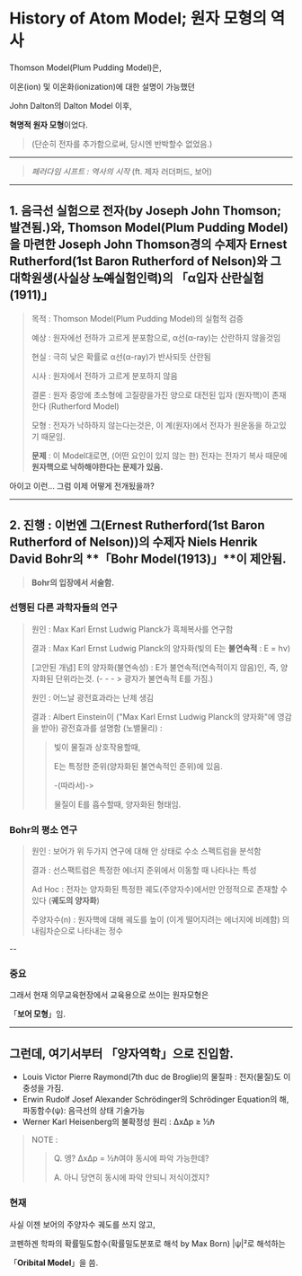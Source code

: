 # History of Atom Model; 원자 모형의 역사

Thomson Model(Plum Pudding Model)은,

이온(ion) 및 이온화(ionization)에 대한 설명이 가능했던

 John Dalton의 Dalton Model 이후,

**혁명적 원자 모형**이었다.

> (단순히 전자를 추가함으로써, 당시엔 반박할수 없었음.)

---

> *페러다임 시프트 : 역사의 시작* (ft. 제자 러더퍼드, 보어)

---

## 1. 음극선 실험으로 전자(by Joseph John Thomson; 발견됨.)와, Thomson Model(Plum Pudding Model)을 마련한 Joseph John Thomson경의 수제자 Ernest Rutherford(1st Baron Rutherford of Nelson)와 그 대학원생(사실상 ~~노예~~실험인력)의 **「α입자 산란실험 (1911)」**

 > 목적 : Thomson Model(Plum Pudding Model)의 실험적 검증
 > 
 > 예상 : 원자에선 전하가 고르게 분포함으로, α선(α-ray)는 산란하지 않을것임
 >
 > 현실 : 극히 낮은 확률로 α선(α-ray)가 반사되듯 산란됨
 >
 > 시사 : 원자에서 전하가 고르게 분포하지 않음
 > 
 > 결론 : 원자 중앙에 초소형에 고질량을가진 양으로 대전된 입자 (원자핵)이 존재한다 (Rutherford Model)
 > 
 > 모형 : 전자가 낙하하지 않는다는것은, 이 계(원자)에서 전자가 원운동을 하고있기 때문임.
 > 
 > **문제** : 이 Model대로면, (어떤 요인이 있지 않는 한) 전자는 전자기 복사 때문에 **원자핵으로 낙하해야한다는 문제가 있음.**

아이고 이런... 그럼 이제 어떻게 전개됬을까?

---

## 2. 진행 : 이번엔 그(Ernest Rutherford(1st Baron Rutherford of Nelson))의 수제자 Niels Henrik David Bohr의 **「Bohr Model(1913)」**이 제안됨.

 > **Bohr의 입장에서 서술함.**

### 선행된 다른 과학자들의 연구

 > 원인 : Max Karl Ernst Ludwig Planck가 흑체복사를 연구함
 > 
 > 결과 : Max Karl Ernst Ludwig Planck의 양자화(빛의 E는 **불연속적** : E = hν)
 >
 > [고안된 개념] E의 양자화(불연속성) : E가 불연속적(연속적이지 않음)인, 즉, 양자화된 단위라는것. (- - - > 광자가 불연속적 E를 가짐.)
 >
 > 원인 : 어느날 광전효과라는 난제 생김
 >
 > 결과 : Albert Einstein이 ("Max Karl Ernst Ludwig Planck의 양자화"에 영감을 받아) 광전효과를 설명함 (노밸물리) :
 > 
 > >
 > > 빛이 물질과 상호작용할때,
 > > 
 > > E는 특정한 준위(양자화된 불연속적인 준위)에 있음.
 > >
 > > -(따라서)-> 
 > > 
 > > 물질이 E를 흡수할때, 양자화된 형태임.

### Bohr의 평소 연구

 > 원인 : 보어가 위 두가지 연구에 대해 안 상태로 수소 스펙트럼을 분석함
 > 
 > 결과 : 선스팩트럼은 특정한 에너지 준위에서 이동할 때 나타나는 특성
 > 
 > Ad Hoc : 전자는 양자화된 특정한 궤도(주양자수)에서만 안정적으로 존재할 수 있다 (**궤도의 양자화**)
 > 
 > 주양자수(n) : 원자핵에 대해 궤도를 높이 (이게 떨어지려는 에너지에 비례함) 의 내림차순으로 나타내는 정수

--

### 중요

그래서 현재 의무교육현장에서 교육용으로 쓰이는 원자모형은

「**보어 모형**」임.

---

## 그런데, 여기서부터 **「양자역학」으로 진입**함. 

 - Louis Victor Pierre Raymond(7th duc de Broglie)의 물질파 : 전자(물질)도 이중성을 가짐.
 - Erwin Rudolf Josef Alexander Schrödinger의 Schrödinger Equation의 해, 파동함수(ψ): 음극선의 상태 기술가능
 - Werner Karl Heisenberg의 불확정성 원리 : ΔxΔp ≥ ½ℏ

> NOTE : 
> 
> > Q. 엥? ΔxΔp = ½ℏ여야 동시에 파악 가능한데?
> >
> > A. 아니 당연히 동시에 파악 안되니 저식이겠지?

### 현재

사실 이젠 보어의 주양자수 궤도를 쓰지 않고,

코펜하겐 학파의 확률밀도함수(확률밀도분포로 해석 by Max Born) |ψ|²로 해석하는

「**Oribital Model**」을 씀.